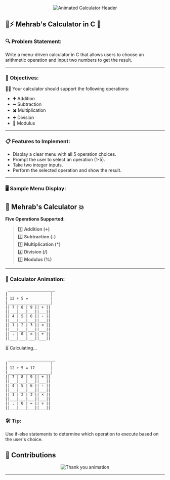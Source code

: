 <p align="center">
  <img src="https://readme-typing-svg.demolab.com?font=Fira+Code&size=24&duration=3000&pause=1000&color=F7C52C&center=true&vCenter=true&width=600&lines=%F0%9F%A7%AE+Calculator+Booting...;12+%2B+5+%3D+17;Answer+Confirmed.;Thanks+for+Visiting!" alt="Animated Calculator Header" />
</p>

## 🧮⚡ Mehrab's Calculator in C 🚀

### 🔍 Problem Statement:
Write a menu-driven calculator in C that allows users to choose an arithmetic operation and input two numbers to get the result.

---

### 🎯 Objectives:

👨‍💻 Your calculator should support the following operations:
- ➕ Addition  
- ➖ Subtraction  
- ✖️ Multiplication  
- ➗ Division  
- 🧮 Modulus  

---

### 📋 Features to Implement:

- Display a clear menu with all 5 operation choices.  
- Prompt the user to select an operation (1-5).  
- Take two integer inputs.  
- Perform the selected operation and show the result.

---

### 🖥️ Sample Menu Display:

## 🧮 Mehrab's Calculator 💥

**Five Operations Supported:**

> 1️⃣ **Addition (+)**  
> 2️⃣ **Subtraction (-)**  
> 3️⃣ **Multiplication (*)**  
> 4️⃣ **Division (/)**  
> 5️⃣ **Modulus (%)**

---

### 🎨 Calculator Animation:

```text
 _____________________
|                   |
| 12 + 5 =          |
|___________________|
|| 7 | 8 | 9 || + ||
||___|___|___||___||
|| 4 | 5 | 6 || - ||
||___|___|___||___||
|| 1 | 2 | 3 || × ||
||___|___|___||___||
|| . | 0 | = || ÷ ||
||___|___|___||___||
```

⏳ Calculating...

```text
 _____________________
|                   |
| 12 + 5 = 17       |
|___________________|
|| 7 | 8 | 9 || + ||
||___|___|___||___||
|| 4 | 5 | 6 || - ||
||___|___|___||___||
|| 1 | 2 | 3 || × ||
||___|___|___||___||
|| . | 0 | = || ÷ ||
||___|___|___||___||
```
### 🛠️ Tip:
Use if-else statements to determine which operation to execute based on the user's choice.

## 🙌 Contributions

<p align="center">
  <img src="https://readme-typing-svg.demolab.com?font=Cascadia+Code&size=20&duration=4000&pause=1000&color=FFFFFF&center=true&vCenter=true&width=550&lines=Thanks+For+Going+Through+The+README!!!;Please+Star+The+Repository+If+You+Liked+It+%F0%9F%92%96" alt="Thank you animation" />
</p>

---

